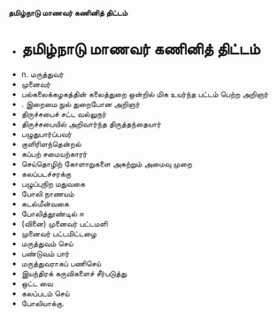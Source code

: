**தமிழ்நாடு மாணவர் கணினித் திட்டம்**
- # தமிழ்நாடு மாணவர் கணினித் திட்டம்
- n. மருத்துவர்
- முனைவர்
- பல்கலைக்கழகத்தின் கலைத்துறை ஒன்றில் மிக உயர்ந்த பட்டம் பெற்ற அறிஞர்
- . இறைமை நுல் துறைபோன அறிஞர்
- திருச்சபைச் சட்ட வல்லுநர்
- திருச்சபையில் அறிவார்ந்த திருத்தந்தையார்
- பழுதுபார்ப்பவர்
- குளிரிளந்தென்றல்
- கப்பற் சமையற்காரர்
- செய்தொழிற் கோளாறுகளை அகற்றும் அமைவு முறை
- கலப்படச்சரக்கு
- பழுப்புநிற மதுவகை
- போலி நாணயம்
- கடல்மீன்வகை
- போலித்தூண்டில் ஈ
- (வினை) முனைவர் பட்டமளி
- முனைவர் பட்டமிட்டழை
- மருத்துவம் செய்
- பண்டுவம் பார்
- மருத்துவராகப் பணிசெய்
- இயந்திரக் கருவிகளைச் சீர்படுத்து
- ஒட்ட வை
- கலப்படம் செய்
- போலியாக்கு.

